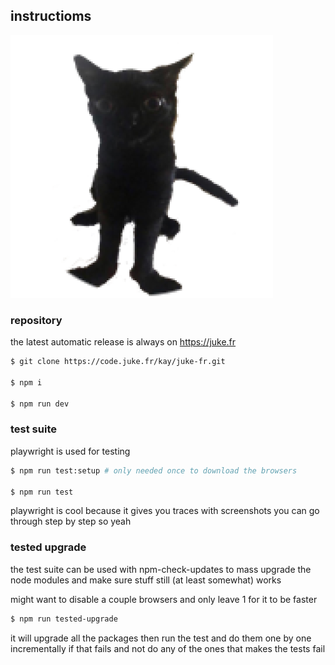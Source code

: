 ## instructioms

![jinx the cat my beolved](components/assets/jinx.png)

### repository

the latest automatic release is always on https://juke.fr

```bash
$ git clone https://code.juke.fr/kay/juke-fr.git

$ npm i

$ npm run dev
```

### test suite

playwright is used for testing

```bash
$ npm run test:setup # only needed once to download the browsers

$ npm run test
```

playwright is cool because it gives you traces with screenshots you can go through step by step so yeah

### tested upgrade

the test suite can be used with npm-check-updates to mass upgrade the node modules and make sure stuff still (at least somewhat) works

might want to disable a couple browsers and only leave 1 for it to be faster

```bash
$ npm run tested-upgrade
```

it will upgrade all the packages then run the test and do them one by one incrementally if that fails and not do any of the ones that makes the tests fail

